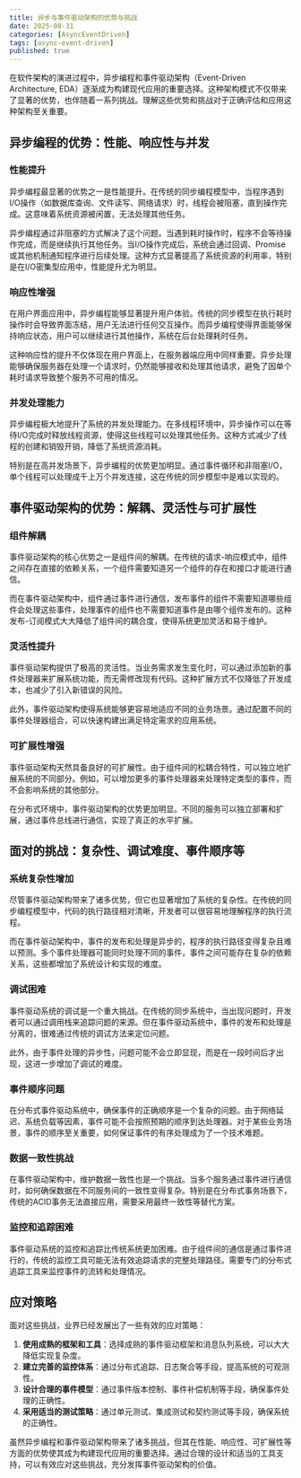 ```yaml
---
title: 异步与事件驱动架构的优势与挑战
date: 2025-08-31
categories: [AsyncEventDriven]
tags: [async-event-driven]
published: true
---
```


在软件架构的演进过程中，异步编程和事件驱动架构（Event-Driven Architecture, EDA）逐渐成为构建现代应用的重要选择。这种架构模式不仅带来了显著的优势，也伴随着一系列挑战。理解这些优势和挑战对于正确评估和应用这种架构至关重要。

## 异步编程的优势：性能、响应性与并发

### 性能提升

异步编程最显著的优势之一是性能提升。在传统的同步编程模型中，当程序遇到I/O操作（如数据库查询、文件读写、网络请求）时，线程会被阻塞，直到操作完成。这意味着系统资源被闲置，无法处理其他任务。

异步编程通过非阻塞的方式解决了这个问题。当遇到耗时操作时，程序不会等待操作完成，而是继续执行其他任务。当I/O操作完成后，系统会通过回调、Promise或其他机制通知程序进行后续处理。这种方式显著提高了系统资源的利用率，特别是在I/O密集型应用中，性能提升尤为明显。

### 响应性增强

在用户界面应用中，异步编程能够显著提升用户体验。传统的同步模型在执行耗时操作时会导致界面冻结，用户无法进行任何交互操作。而异步编程使得界面能够保持响应状态，用户可以继续进行其他操作，系统在后台处理耗时任务。

这种响应性的提升不仅体现在用户界面上，在服务器端应用中同样重要。异步处理能够确保服务器在处理一个请求时，仍然能够接收和处理其他请求，避免了因单个耗时请求导致整个服务不可用的情况。

### 并发处理能力

异步编程极大地提升了系统的并发处理能力。在多线程环境中，异步操作可以在等待I/O完成时释放线程资源，使得这些线程可以处理其他任务。这种方式减少了线程的创建和销毁开销，降低了系统资源消耗。

特别是在高并发场景下，异步编程的优势更加明显。通过事件循环和非阻塞I/O，单个线程可以处理成千上万个并发连接，这在传统的同步模型中是难以实现的。

## 事件驱动架构的优势：解耦、灵活性与可扩展性

### 组件解耦

事件驱动架构的核心优势之一是组件间的解耦。在传统的请求-响应模式中，组件之间存在直接的依赖关系，一个组件需要知道另一个组件的存在和接口才能进行通信。

而在事件驱动架构中，组件通过事件进行通信，发布事件的组件不需要知道哪些组件会处理这些事件，处理事件的组件也不需要知道事件是由哪个组件发布的。这种发布-订阅模式大大降低了组件间的耦合度，使得系统更加灵活和易于维护。

### 灵活性提升

事件驱动架构提供了极高的灵活性。当业务需求发生变化时，可以通过添加新的事件处理器来扩展系统功能，而无需修改现有代码。这种扩展方式不仅降低了开发成本，也减少了引入新错误的风险。

此外，事件驱动架构使得系统能够更容易地适应不同的业务场景。通过配置不同的事件处理器组合，可以快速构建出满足特定需求的应用系统。

### 可扩展性增强

事件驱动架构天然具备良好的可扩展性。由于组件间的松耦合特性，可以独立地扩展系统的不同部分。例如，可以增加更多的事件处理器来处理特定类型的事件，而不会影响系统的其他部分。

在分布式环境中，事件驱动架构的优势更加明显。不同的服务可以独立部署和扩展，通过事件总线进行通信，实现了真正的水平扩展。

## 面对的挑战：复杂性、调试难度、事件顺序等

### 系统复杂性增加

尽管事件驱动架构带来了诸多优势，但它也显著增加了系统的复杂性。在传统的同步编程模型中，代码的执行路径相对清晰，开发者可以很容易地理解程序的执行流程。

而在事件驱动架构中，事件的发布和处理是异步的，程序的执行路径变得复杂且难以预测。多个事件处理器可能同时处理不同的事件，事件之间可能存在复杂的依赖关系，这些都增加了系统设计和实现的难度。

### 调试困难

事件驱动系统的调试是一个重大挑战。在传统的同步系统中，当出现问题时，开发者可以通过调用栈来追踪问题的来源。但在事件驱动系统中，事件的发布和处理是分离的，很难通过传统的调试方法来定位问题。

此外，由于事件处理的异步性，问题可能不会立即显现，而是在一段时间后才出现，这进一步增加了调试的难度。

### 事件顺序问题

在分布式事件驱动系统中，确保事件的正确顺序是一个复杂的问题。由于网络延迟、系统负载等因素，事件可能不会按照预期的顺序到达处理器。对于某些业务场景，事件的顺序至关重要，如何保证事件的有序处理成为了一个技术难题。

### 数据一致性挑战

在事件驱动架构中，维护数据一致性也是一个挑战。当多个服务通过事件进行通信时，如何确保数据在不同服务间的一致性变得复杂。特别是在分布式事务场景下，传统的ACID事务无法直接应用，需要采用最终一致性等替代方案。

### 监控和追踪困难

事件驱动系统的监控和追踪比传统系统更加困难。由于组件间的通信是通过事件进行的，传统的监控工具可能无法有效追踪请求的完整处理路径。需要专门的分布式追踪工具来监控事件的流转和处理情况。

## 应对策略

面对这些挑战，业界已经发展出了一些有效的应对策略：

1. **使用成熟的框架和工具**：选择成熟的事件驱动框架和消息队列系统，可以大大降低实现复杂度。
2. **建立完善的监控体系**：通过分布式追踪、日志聚合等手段，提高系统的可观测性。
3. **设计合理的事件模型**：通过事件版本控制、事件补偿机制等手段，确保事件处理的正确性。
4. **采用适当的测试策略**：通过单元测试、集成测试和契约测试等手段，确保系统的正确性。

虽然异步编程和事件驱动架构带来了诸多挑战，但其在性能、响应性、可扩展性等方面的优势使其成为构建现代应用的重要选择。通过合理的设计和适当的工具支持，可以有效应对这些挑战，充分发挥事件驱动架构的价值。